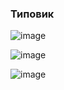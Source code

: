 ### Типовик
![image](https://github.com/mireashik/algebra_1sem/assets/123753819/bdc45098-0d4f-4a87-bdb4-6d9fad1266b9)

![image](https://github.com/mireashik/algebra_1sem/assets/123753819/5462a1de-c8be-4b12-88e6-54a4dc21fddd)

![image](https://github.com/mireashik/algebra_1sem/assets/123753819/30e0e146-84bb-4516-9832-2f38a8d6ac5c)
